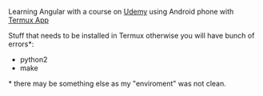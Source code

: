 Learning Angular with a course on [Udemy](https://www.udemy.com/getting-started-with-angular-2/)
using Android phone with [Termux App](https://play.google.com/store/apps/details?id=com.termux)

Stuff that needs to be installed in Termux otherwise you will have bunch of errors&ast;:
* python2
* make


&ast; there may be something else as my "enviroment" was not clean.

